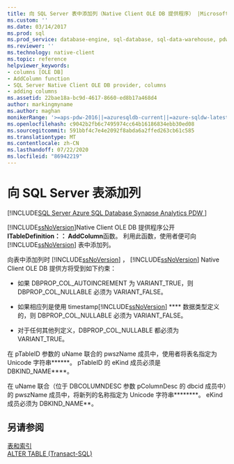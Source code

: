 ```yaml
---
title: 向 SQL Server 表中添加列（Native Client OLE DB 提供程序） |Microsoft Docs
ms.custom: ''
ms.date: 03/14/2017
ms.prod: sql
ms.prod_service: database-engine, sql-database, sql-data-warehouse, pdw
ms.reviewer: ''
ms.technology: native-client
ms.topic: reference
helpviewer_keywords:
- columns [OLE DB]
- AddColumn function
- SQL Server Native Client OLE DB provider, columns
- adding columns
ms.assetid: 22bae18a-bc9d-4617-8660-ed8b17a468d4
author: markingmyname
ms.author: maghan
monikerRange: '>=aps-pdw-2016||=azuresqldb-current||=azure-sqldw-latest||>=sql-server-2016||=sqlallproducts-allversions||>=sql-server-linux-2017||=azuresqldb-mi-current'
ms.openlocfilehash: c9042b2fb6c7495974cc64b16186834ebb30ed08
ms.sourcegitcommit: 591bbf4c7e4e2092f8abda6a2ffed263cb61c585
ms.translationtype: MT
ms.contentlocale: zh-CN
ms.lasthandoff: 07/22/2020
ms.locfileid: "86942219"
---
```

# <a name="adding-a-column-to-a-sql-server-table"></a>向 SQL Server 表添加列
[!INCLUDE[SQL Server Azure SQL Database Synapse Analytics PDW ](../../includes/applies-to-version/sql-asdb-asdbmi-asa-pdw.md)]

  [!INCLUDE[ssNoVersion](../../includes/ssnoversion-md.md)]Native Client OLE DB 提供程序公开**ITableDefinition：： AddColumn**函数。 利用此函数，使用者便可向 [!INCLUDE[ssNoVersion](../../includes/ssnoversion-md.md)] 表中添加列。  
  
 向表中添加列时 [!INCLUDE[ssNoVersion](../../includes/ssnoversion-md.md)] ， [!INCLUDE[ssNoVersion](../../includes/ssnoversion-md.md)] Native Client OLE DB 提供方将受到如下约束：  
  
-   如果 DBPROP_COL_AUTOINCREMENT 为 VARIANT_TRUE，则 DBPROP_COL_NULLABLE 必须为 VARIANT_FALSE。  
  
-   如果相应列是使用  timestamp[!INCLUDE[ssNoVersion](../../includes/ssnoversion-md.md)] **** 数据类型定义的，则 DBPROP_COL_NULLABLE 必须为 VARIANT_FALSE。  
  
-   对于任何其他列定义，DBPROP_COL_NULLABLE 都必须为 VARIANT_TRUE。  
  
 在 pTableID 参数的 uName 联合的 pwszName 成员中，使用者将表名指定为 Unicode 字符串******。 pTableID 的 eKind 成员必须是 DBKIND_NAME****。  
  
 在 uName 联合（位于 DBCOLUMNDESC 参数 pColumnDesc 的 dbcid 成员中）的 pwszName 成员中，将新列的名称指定为 Unicode 字符串********。 eKind 成员必须为 DBKIND_NAME**。  
  
## <a name="see-also"></a>另请参阅  
 [表和索引](../../relational-databases/native-client-ole-db-tables-indexes/tables-and-indexes.md)   
 [ALTER TABLE (Transact-SQL)](../../t-sql/statements/alter-table-transact-sql.md)  
  
  
